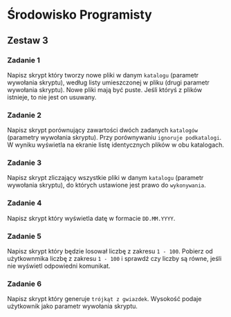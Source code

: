 # Środowisko Programisty

## Zestaw 3

### Zadanie 1

Napisz skrypt który tworzy nowe pliki w danym ```katalogu``` (parametr wywołania skryptu), według listy umieszczonej w pliku (drugi parametr wywołania skryptu). Nowe pliki mają być puste. Jeśli któryś z plików istnieje, to nie jest on usuwany.

### Zadanie 2

Napisz skrypt porównujący zawartości dwóch zadanych ```katalogów``` (parametry wywołania skryptu). Przy porównywaniu ```ignoruje podkatalogi```. W wyniku wyświetla na ekranie listę identycznych plików w obu katalogach.

### Zadanie 3

Napisz skrypt zliczający wszystkie pliki w danym ```katalogu``` (parametr wywołania skryptu), do których ustawione jest prawo do ```wykonywania```.

### Zadanie 4

Napisz skrypt który wyświetla datę w formacie ```DD.MM.YYYY```.

### Zadanie 5

Napisz skrypt który będzie losował liczbę z zakresu ```1 - 100```. Pobierz od użytkownmika liczbę z zakresu ```1 - 100``` i sprawdź czy liczby są równe, jeśli nie wyświetl odpowiedni komunikat.

### Zadanie 6

Napisz skrypt który generuje ```trójkąt z gwiazdek```. Wysokość podaje użytkownik jako parametr wywołania skryptu.
